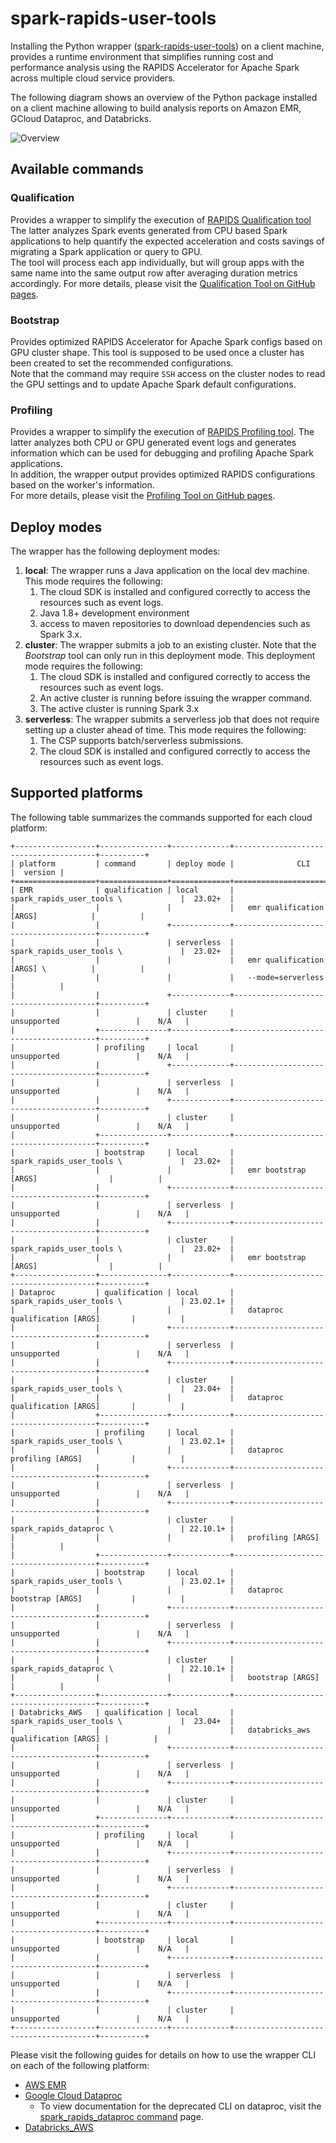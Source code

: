 # spark-rapids-user-tools

Installing the Python wrapper ([spark-rapids-user-tools](https://pypi.org/project/spark-rapids-user-tools/))
on a client machine, provides a runtime environment that simplifies running cost and performance
analysis using the RAPIDS Accelerator for Apache Spark across multiple cloud service providers.

The following diagram shows an overview of the Python package installed on a client machine allowing
to build analysis reports on Amazon EMR, GCloud Dataproc, and Databricks.

![Overview](resources/rapids_user_tools_overview-01.png)

## Available commands

### Qualification

Provides a wrapper to simplify the execution of [RAPIDS Qualification tool](../../core/docs/spark-qualification-tool.md)
The latter analyzes Spark events generated from  CPU based Spark applications to help
quantify the expected acceleration and costs savings of migrating a Spark application or
query to GPU.  
The tool will process each app individually, but will group apps with the same name into the same output row after
averaging duration metrics accordingly.
For more details, please visit the
[Qualification Tool on GitHub pages](https://nvidia.github.io/spark-rapids/docs/spark-qualification-tool.html).

### Bootstrap

Provides optimized RAPIDS Accelerator for Apache Spark configs based on GPU cluster shape.
This tool is supposed to be used once a cluster has been created to set the recommended configurations.  
Note that the command may require `SSH` access on the cluster nodes to read the GPU settings and to update
Apache Spark default configurations.

### Profiling

Provides a wrapper to simplify the execution of [RAPIDS Profiling tool](../../core/docs/spark-profiling-tool.md).
The latter analyzes both CPU or GPU generated event logs and generates information which
can be used for debugging and profiling Apache Spark applications.  
In addition, the wrapper output provides optimized RAPIDS configurations based on the worker's
information.  
For more details, please visit the
[Profiling Tool on GitHub pages](https://nvidia.github.io/spark-rapids/docs/spark-profiling-tool.html).

## Deploy modes

The wrapper has the following deployment modes:

1. **local**: The wrapper runs a Java application on the local dev machine. This mode requires the following:
   1. The cloud SDK is installed and configured correctly to access the resources such as event logs.
   2. Java 1.8+ development environment
   3. access to maven repositories to download dependencies such as Spark 3.x.
2. **cluster**: The wrapper submits a job to an existing cluster. Note that the _Bootstrap_ tool can
   only run in this deployment mode.  This deployment mode requires the following:
   1. The cloud SDK is installed and configured correctly to access the resources such as event logs.
   2. An active cluster is running before issuing the wrapper command.
   3. The active cluster is running Spark 3.x
3. **serverless**: The wrapper submits a serverless job that does not require setting up a cluster ahead of time.
   This mode requires the following:
   1. The CSP supports batch/serverless submissions.
   2. The cloud SDK is installed and configured correctly to access the resources such as event logs.


## Supported platforms

The following table summarizes the commands supported for each cloud platform:

```
+------------------+---------------+-------------+---------------------------------------+----------+
| platform         | command       | deploy mode |              CLI                      |  version |
+==================+===============+=============+=======================================+==========+
| EMR              | qualification | local       | spark_rapids_user_tools \             |  23.02+  |
|                  |               |             |   emr qualification [ARGS]            |          |
|                  |               +-------------+---------------------------------------+----------+
|                  |               | serverless  | spark_rapids_user_tools \             |  23.02+  |
|                  |               |             |   emr qualification [ARGS] \          |          |
|                  |               |             |   --mode=serverless                   |          |
|                  |               +-------------+---------------------------------------+----------+
|                  |               | cluster     |           unsupported                 |    N/A   |
|                  +---------------+-------------+---------------------------------------+----------+
|                  | profiling     | local       |           unsupported                 |    N/A   |
|                  |               +-------------+---------------------------------------+----------+
|                  |               | serverless  |           unsupported                 |    N/A   |
|                  |               +-------------+---------------------------------------+----------+
|                  |               | cluster     |           unsupported                 |    N/A   |
|                  +---------------+-------------+---------------------------------------+----------+
|                  | bootstrap     | local       | spark_rapids_user_tools \             |  23.02+  |
|                  |               |             |   emr bootstrap [ARGS]                |          |
|                  |               +-------------+---------------------------------------+----------+
|                  |               | serverless  |           unsupported                 |    N/A   |
|                  |               +-------------+---------------------------------------+----------+
|                  |               | cluster     | spark_rapids_user_tools \             |  23.02+  |
|                  |               |             |   emr bootstrap [ARGS]                |          |
+------------------+---------------+-------------+---------------------------------------+----------+
| Dataproc         | qualification | local       | spark_rapids_user_tools \             | 23.02.1+ |
|                  |               |             |   dataproc qualification [ARGS]       |          |
|                  |               +-------------+---------------------------------------+----------+
|                  |               | serverless  |           unsupported                 |    N/A   |
|                  |               +-------------+---------------------------------------+----------+
|                  |               | cluster     | spark_rapids_user_tools \             |  23.04+  |
|                  |               |             |   dataproc qualification [ARGS]       |          |
|                  +---------------+-------------+---------------------------------------+----------+
|                  | profiling     | local       | spark_rapids_user_tools \             | 23.02.1+ |
|                  |               |             |   dataproc profiling [ARGS]           |          |
|                  |               +-------------+---------------------------------------+----------+
|                  |               | serverless  |           unsupported                 |    N/A   |
|                  |               +-------------+---------------------------------------+----------+
|                  |               | cluster     | spark_rapids_dataproc \               | 22.10.1+ |
|                  |               |             |   profiling [ARGS]                    |          |
|                  +---------------+-------------+---------------------------------------+----------+
|                  | bootstrap     | local       | spark_rapids_user_tools \             | 23.02.1+ |
|                  |               |             |   dataproc bootstrap [ARGS]           |          |
|                  |               +-------------+---------------------------------------+----------+
|                  |               | serverless  |           unsupported                 |    N/A   |
|                  |               +-------------+---------------------------------------+----------+
|                  |               | cluster     | spark_rapids_dataproc \               | 22.10.1+ |
|                  |               |             |   bootstrap [ARGS]                    |          |
+------------------+---------------+-------------+---------------------------------------+----------+
| Databricks_AWS   | qualification | local       | spark_rapids_user_tools \             |  23.04+  |
|                  |               |             |   databricks_aws qualification [ARGS] |          |
|                  |               +-------------+---------------------------------------+----------+
|                  |               | serverless  |           unsupported                 |    N/A   |
|                  |               +-------------+---------------------------------------+----------+
|                  |               | cluster     |           unsupported                 |    N/A   |
|                  +---------------+-------------+---------------------------------------+----------+
|                  | profiling     | local       |           unsupported                 |    N/A   |
|                  |               +-------------+---------------------------------------+----------+
|                  |               | serverless  |           unsupported                 |    N/A   |
|                  |               +-------------+---------------------------------------+----------+
|                  |               | cluster     |           unsupported                 |    N/A   |
|                  +---------------+-------------+---------------------------------------+----------+
|                  | bootstrap     | local       |           unsupported                 |    N/A   |
|                  |               +-------------+---------------------------------------+----------+
|                  |               | serverless  |           unsupported                 |    N/A   |
|                  |               +-------------+---------------------------------------+----------+
|                  |               | cluster     |           unsupported                 |    N/A   |
+------------------+---------------+-------------+---------------------------------------+----------+
```

Please visit the following guides for details on how to use the wrapper CLI on each of the following
platform:

- [AWS EMR](user-tools-aws-emr.md)
- [Google Cloud Dataproc](user-tools-dataproc.md)
  - To view documentation for the deprecated CLI on dataproc, visit the [spark_rapids_dataproc command](legacy-user-tools-dataproc.md) page.
- [Databricks_AWS](user-tools-databricks-aws.md)
